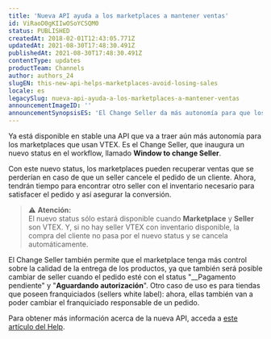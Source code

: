 ```yaml
---
title: 'Nueva API ayuda a los marketplaces a mantener ventas'
id: ViRaoD0gKIIwOSoYCSQM0
status: PUBLISHED
createdAt: 2018-02-01T12:43:05.771Z
updatedAt: 2021-08-30T17:48:30.491Z
publishedAt: 2021-08-30T17:48:30.491Z
contentType: updates
productTeam: Channels
author: authors_24
slugEN: this-new-api-helps-marketplaces-avoid-losing-sales
locale: es
legacySlug: nueva-api-ayuda-a-los-marketplaces-a-mantener-ventas
announcementImageID: ''
announcementSynopsisES: 'El Change Seller da más autonomía para que los marketplaces administren sus ventas.'
---
```


Ya está disponible en stable una API que va a traer aún más autonomía para los marketplaces que usan VTEX. Es el Change Seller, que inaugura un nuevo status en el workflow, llamado __Window to change Seller__.

Con este nuevo status, los marketplaces pueden recuperar ventas que se perderían en caso de que un seller cancele el pedido de un cliente. Ahora, tendrán tiempo para encontrar otro seller con el inventario necesario para satisfacer el pedido y así asegurar la conversión.

> ⚠️ **Atención:**<br> El nuevo status sólo estará disponible cuando **Marketplace** y **Seller** son VTEX. Y, si no hay seller VTEX con inventario disponible, la compra del cliente no pasa por el nuevo status y se cancela automáticamente.

El Change Seller también permite que el marketplace tenga más control sobre la calidad de la entrega de los productos, ya que también será posible cambiar de seller cuando el pedido esté con el status "__Pagamento pendiente" y "__Aguardando autorización__". Otro caso de uso es para tiendas que poseen franquiciados (sellers white label): ahora, ellas también van a poder cambiar el franquiciado responsable de un pedido.

Para obtener más información acerca de la nueva API, acceda a [este artículo del Help](/es/tutorial/como-utilizar-change-seller).
